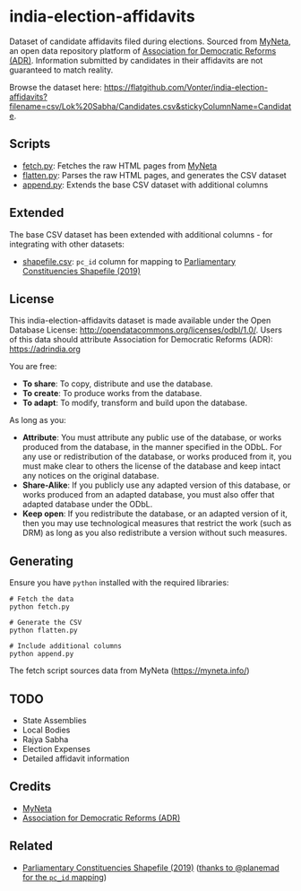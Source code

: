 # india-election-affidavits

Dataset of candidate affidavits filed during elections. Sourced from [MyNeta](https://myneta.info/), an open data repository platform of [Association for Democratic Reforms (ADR)](https://adrindia.org). Information submitted by candidates in their affidavits are not guaranteed to match reality.

Browse the dataset here: <https://flatgithub.com/Vonter/india-election-affidavits?filename=csv/Lok%20Sabha/Candidates.csv&stickyColumnName=Candidate>.

## Scripts

- [fetch.py](fetch.py): Fetches the raw HTML pages from [MyNeta](https://myneta.info/)
- [flatten.py](flatten.py): Parses the raw HTML pages, and generates the CSV dataset
- [append.py](append.py): Extends the base CSV dataset with additional columns

## Extended

The base CSV dataset has been extended with additional columns - for integrating with other datasets:
- [shapefile.csv](extended/shapefile.csv): `pc_id` column for mapping to [Parliamentary Constituencies Shapefile (2019)](https://github.com/datameet/maps/blob/master/parliamentary-constituencies/india_pc_2019_simplified.geojson)

## License

This india-election-affidavits dataset is made available under the Open Database License: http://opendatacommons.org/licenses/odbl/1.0/. 
Users of this data should attribute Association for Democratic Reforms (ADR): https://adrindia.org

You are free:

* **To share**: To copy, distribute and use the database.
* **To create**: To produce works from the database.
* **To adapt**: To modify, transform and build upon the database.

As long as you:

* **Attribute**: You must attribute any public use of the database, or works produced from the database, in the manner specified in the ODbL. For any use or redistribution of the database, or works produced from it, you must make clear to others the license of the database and keep intact any notices on the original database.
* **Share-Alike**: If you publicly use any adapted version of this database, or works produced from an adapted database, you must also offer that adapted database under the ODbL.
* **Keep open**: If you redistribute the database, or an adapted version of it, then you may use technological measures that restrict the work (such as DRM) as long as you also redistribute a version without such measures.

## Generating

Ensure you have `python` installed with the required libraries:

```
# Fetch the data
python fetch.py

# Generate the CSV
python flatten.py

# Include additional columns
python append.py
```

The fetch script sources data from MyNeta (https://myneta.info/)

## TODO

- State Assemblies
- Local Bodies
- Rajya Sabha
- Election Expenses
- Detailed affidavit information

## Credits

- [MyNeta](https://myneta.info/)
- [Association for Democratic Reforms (ADR)](https://adrindia.org)

## Related

- [Parliamentary Constituencies Shapefile (2019)](https://github.com/datameet/maps/blob/master/parliamentary-constituencies/india_pc_2019_simplified.geojson) ([thanks to @planemad for the `pc_id` mapping](https://github.com/Vonter/india-election-affidavits/issues/1#issue-2132946129))
